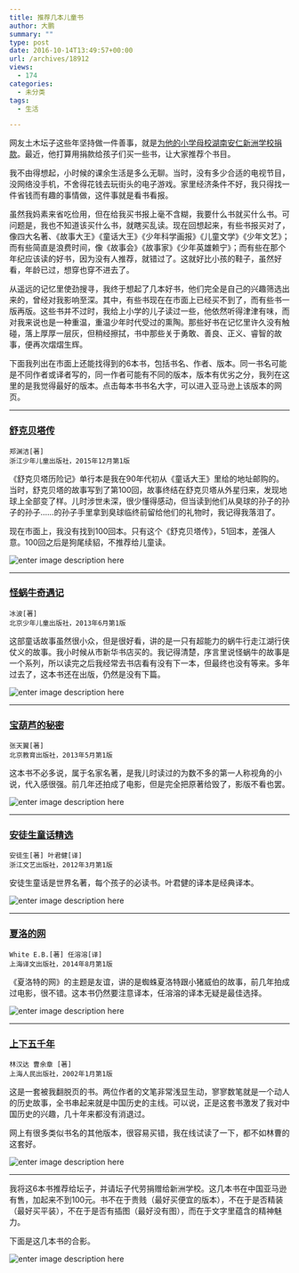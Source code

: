 ```yaml
---
title: 推荐几本儿童书
author: 大鹏
summary: ""
type: post
date: 2016-10-14T13:49:57+00:00
url: /archives/18912
views:
  - 174
categories:
  - 未分类
tags:
  - 生活

---
```

网友土木坛子这些年坚持做一件善事，就是[为他的小学母校湖南安仁新洲学校捐款][1]。最近，他打算用捐款给孩子们买一些书，让大家推荐个书目。

我不由得想起，小时候的课余生活是多么无聊。当时，没有多少合适的电视节目，没网络没手机，不舍得花钱去玩街头的电子游戏。家里经济条件不好，我只得找一件省钱而有趣的事情做，这件事就是看书看报。

虽然我妈素来省吃俭用，但在给我买书报上毫不含糊，我要什么书就买什么书。可问题是，我也不知道该买什么书，就瞎买乱读。现在回想起来，有些书报买对了，像四大名著、《故事大王》《童话大王》《少年科学画报》《儿童文学》《少年文艺》；而有些简直是浪费时间，像《故事会》《故事家》《少年英雄赖宁》；而有些在那个年纪应该读的好书，因为没有人推荐，就错过了。这就好比小孩的鞋子，虽然好看，年龄已过，想穿也穿不进去了。

从遥远的记忆里使劲搜寻，我终于想起了几本好书，他们完全是自己的兴趣筛选出来的，曾经对我影响至深。其中，有些书现在在市面上已经买不到了，而有些书一版再版。这些书并不过时，我给上小学的儿子读过一些，他依然听得津津有味，而对我来说也是一种重温，重温少年时代受过的熏陶。那些好书在记忆里许久没有触碰，落上厚厚一层灰，但稍经擦拭，书中那些关于勇敢、善良、正义、睿智的故事，便再次熠熠生辉。

下面我列出在市面上还能找得到的6本书，包括书名、作者、版本。同一书名可能是不同作者或译者写的，同一作者可能有不同的版本，版本有优劣之分，我列在这里的是我觉得最好的版本。点击每本书书名大字，可以进入亚马逊上该版本的网页。

* * *

### [舒克贝塔传][2]

    郑渊洁[著]
    浙江少年儿童出版社，2015年12月第1版
    

《舒克贝塔历险记》单行本是我在90年代初从《童话大王》里给的地址邮购的。当时，舒克贝塔的故事写到了第100回，故事终结在舒克贝塔从外星归来，发现地球上全部变了样。儿时涉世未深，很少懂得感动，但当读到他们从臭球的孙子的孙子的孙子……的孙子手里拿到臭球临终前留给他们的礼物时，我记得我落泪了。

现在市面上，我没有找到100回本。只有这个《舒克贝塔传》，51回本，差强人意。100回之后是狗尾续貂，不推荐给儿童读。

![enter image description here][3]

* * *

### [怪蜗牛奇遇记][4]

    冰波[著]
    北京少年儿童出版社，2013年6月第1版
    

这部童话故事虽然很小众，但是很好看，讲的是一只有超能力的蜗牛行走江湖行侠仗义的故事。我小时候从市新华书店买的。我记得清楚，序言里说怪蜗牛的故事是一个系列，所以读完之后我经常去书店看有没有下一本，但最终也没有等来。多年过去了，这本书还在出版，仍然是没有下篇。

![enter image description here][5]

* * *

### [宝葫芦的秘密][6]

    张天翼[著]
    北京教育出版社，2013年5月第1版
    

这本书不必多说，属于名家名著，是我儿时读过的为数不多的第一人称视角的小说，代入感很强。前几年还拍成了电影，但是完全把原著给毁了，影版不看也罢。

![enter image description here][7]

* * *

### [安徒生童话精选][8]

    安徒生[著] 叶君健[译]
    浙江文艺出版社，2012年3月第1版
    

安徒生童话是世界名著，每个孩子的必读书。叶君健的译本是经典译本。

![enter image description here][9]

* * *

### [夏洛的网][10]

    White E.B.[著] 任溶溶[译]
    上海译文出版社，2014年8月第1版
    

《夏洛特的网》的主题是友谊，讲的是蜘蛛夏洛特跟小猪威伯的故事，前几年拍成过电影，很不错。这本书仍然要注意译本，任溶溶的译本无疑是最佳选择。

![enter image description here][11]

* * *

### [上下五千年][12]

    林汉达 曹余章 [著]
    上海人民出版社，2002年1月第1版
    

这是一套被我翻脱页的书。两位作者的文笔非常浅显生动，寥寥数笔就是一个动人的历史故事，全书串起来就是中国历史的主线。可以说，正是这套书激发了我对中国历史的兴趣，几十年来都没有消退过。

网上有很多类似书名的其他版本，很容易买错，我在线试读了一下，都不如林曹的这套好。

![enter image description here][13]

* * *

我将这6本书推荐给坛子，并请坛子代劳捐赠给新洲学校。这几本书在中国亚马逊有售，加起来不到100元。书不在于贵贱（最好买便宜的版本），不在于是否精装（最好买平装），不在于是否有插图（最好没有图），而在于文字里蕴含的精神魅力。

下面是这几本书的合影。

![enter image description here][14]

 [1]: https://tumutanzi.com/archives/15430
 [2]: https://www.amazon.cn/gp/product/B018TW5FHS/ref=ox_sc_act_title_6?ie=UTF8&psc=1&smid=A1AJ19PSB66TGU
 [3]: https://images-cn.ssl-images-amazon.com/images/I/51M4cHDYVzL._SX330_BO1,204,203,200_.jpg
 [4]: https://www.amazon.cn/gp/product/B00DGIICJO/ref=ox_sc_act_title_5?ie=UTF8&psc=1&smid=A1AJ19PSB66TGU
 [5]: https://images-cn.ssl-images-amazon.com/images/I/51NGFBujFPL._SX350_BO1,204,203,200_.jpg
 [6]: https://www.amazon.cn/gp/product/B00DE3XZIE/ref=ox_sc_act_title_4?ie=UTF8&psc=1&smid=A1AJ19PSB66TGU
 [7]: https://images-cn-4.ssl-images-amazon.com/images/I/51CiXkABxvL._SX345_BO1,204,203,200_.jpg
 [8]: https://www.amazon.cn/gp/product/B00EAPSC92/ref=ox_sc_act_title_2?ie=UTF8&psc=1&smid=A1AJ19PSB66TGU
 [9]: https://images-cn.ssl-images-amazon.com/images/I/51GlVRJ49kL._SX345_BO1,204,203,200_.jpg
 [10]: https://www.amazon.cn/gp/product/B00LTOJVRO/ref=ox_sc_act_title_3?ie=UTF8&psc=1&smid=A1AJ19PSB66TGU
 [11]: https://images-cn.ssl-images-amazon.com/images/I/41BUbBVO8NL._SX320_BO1,204,203,200_.jpg
 [12]: https://www.amazon.cn/gp/product/B002T1GVL0/ref=ox_sc_act_title_1?ie=UTF8&psc=1&smid=A1AJ19PSB66TGU
 [13]: https://images-cn.ssl-images-amazon.com/images/I/5114ev8xMFL._SX339_BO1,204,203,200_.jpg
 [14]: http://dapengde.com/wp-content/uploads/2016/10/20161014-books_recommended.jpg
